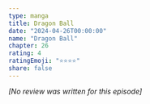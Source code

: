 ```yaml
---
type: manga
title: Dragon Ball
date: "2024-04-26T00:00:00"
name: "Dragon Ball"
chapter: 26
rating: 4
ratingEmoji: "⭐️⭐️⭐️⭐️"
share: false
---
```


_[No review was written for this episode]_
